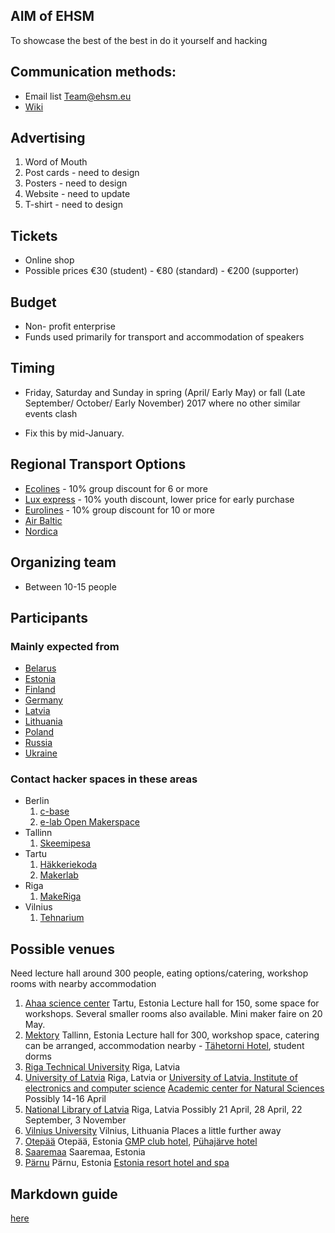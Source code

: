 

## AIM of EHSM 
To showcase the best of the best in do it yourself and hacking 

## Communication methods:
* Email list Team@ehsm.eu
* [Wiki](https://github.com/ehsm/ehsm3-wiki/blob/master/ehsm3.md) 

## Advertising

1. Word of Mouth
2. Post cards - need to design
3. Posters - need to design
4. Website - need to update
5. T-shirt - need to design

## Tickets
* Online shop
* Possible prices €30 (student) - €80 (standard) - €200 (supporter)

## Budget 
* Non- profit enterprise
* Funds used primarily for transport and accommodation of speakers

## Timing 
* Friday, Saturday and Sunday in spring (April/ Early May) or fall (Late September/ October/ Early November) 2017 where no other similar events clash

* Fix this by mid-January.

## Regional Transport Options
* [Ecolines](https://ecolines.net/) - 10% group discount for 6 or more
* [Lux express](https://luxexpress.eu/) - 10% youth discount, lower price for early purchase
* [Eurolines](http://www.eurolines.com) - 10% group discount for 10 or more
* [Air Baltic](https://www.airbaltic.com)
* [Nordica](https://www.nordica.ee/)

## Organizing team 
* Between 10-15 people

## Participants 
  
### Mainly expected from 
  * [Belarus](https://en.wikipedia.org/wiki/Belarus)
  * [Estonia](https://en.wikipedia.org/wiki/Estonia)
  * [Finland](https://en.wikipedia.org/wiki/Finland)
  * [Germany](https://en.wikipedia.org/wiki/Germany)
  * [Latvia](https://en.wikipedia.org/wiki/Latvia)
  * [Lithuania](https://en.wikipedia.org/wiki/Lithuania)
  * [Poland](https://en.wikipedia.org/wiki/Poland)   
  * [Russia](https://en.wikipedia.org/wiki/Russia)
  * [Ukraine](https://en.wikipedia.org/wiki/Ukraine)
  
### Contact hacker spaces in these areas

* Berlin
  1. [c-base](https://www.c-base.org/)
  2. [e-lab Open Makerspace](https://www.meetup.com/de-DE/eLAB-Makerspace/)
* Tallinn
  1. [Skeemipesa](http://www.skeemipesa.ee/)
* Tartu
  1. [Häkkeriekoda](https://hackest.org/)
  2. [Makerlab](http://www.makerlab.ee/)
* Riga 
  1. [MakeRiga](http://makeriga.org/)
* Vilnius
  1. [Tehnarium](https://technarium.lt/)

## Possible venues 
 
 Need lecture hall around 300 people, eating options/catering, workshop rooms with nearby accommodation
 
 1. [Ahaa science center](http://www.ahhaa.ee/) Tartu, Estonia
    Lecture hall for 150, some space for workshops. Several smaller rooms also available. Mini maker faire on 20 May. 
 2. [Mektory](http://www.ttu.ee/projects/mektory-eng/mektory-center/reservable-rooms/) Tallinn, Estonia
    Lecture hall for 300, workshop space, catering can be arranged, accommodation nearby - [Tähetorni Hotel](http://www.thotell.ee/), student dorms
 3. [Riga Technical University](http://www.rtu.lv/en) Riga, Latvia 
 4. [University of Latvia](http://www.lu.lv/eng/) Riga, Latvia or [University of Latvia, Institute of electronics and computer science](http://www.edi.lv/en/home/events/nrp-sophis-seminar-/)
    [Academic center for Natural Sciences](http://www.tornakalns.lv/eng/) Possibly 14-16 April
 5. [National Library of Latvia](http://www.lnb.lv/en/conference-and-events-premises/ziedonis-hall) Riga, Latvia
    Possibly 21 April, 28 April, 22 September, 3 November
 6. [Vilnius University](http://www.vu.lt) Vilnius, Lithuania 
Places a little further away
 7. [Otepää](https://en.wikipedia.org/wiki/Otep%C3%A4%C3%A4) Otepää, Estonia [GMP club hotel](http://www.clubhotel.ee), [Pühajärve hotel](http://www.pyhajarve.com/)
 8. [Saaremaa](http://www.saaremaa.ee/) Saaremaa, Estonia
 9. [Pärnu](http://parnu.ee) Pärnu, Estonia [Estonia resort hotel and spa](http://www.spaestonia.ee/)
## Markdown guide

[here](https://guides.github.com/features/mastering-markdown/)
